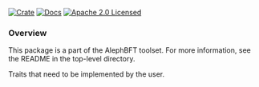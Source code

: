 [![Crate][crate-image]][crate-link]
[![Docs][docs-image]][docs-link]
[![Apache 2.0 Licensed][license-image]][license-link]

### Overview

This package is a part of the AlephBFT toolset. For more information, see the README
in the top-level directory.

Traits that need to be implemented by the user.

[crate-image]: https://img.shields.io/crates/v/aleph-bft-types.svg
[crate-link]: https://crates.io/crates/aleph-bft-types
[docs-image]: https://docs.rs/aleph-bft-types/badge.svg
[docs-link]: https://docs.rs/aleph-bft-types
[license-image]: https://img.shields.io/badge/license-Apache2.0-blue.svg
[license-link]: https://github.com/Cardinal-Cryptography/AlephBFT/blob/main/LICENSE
